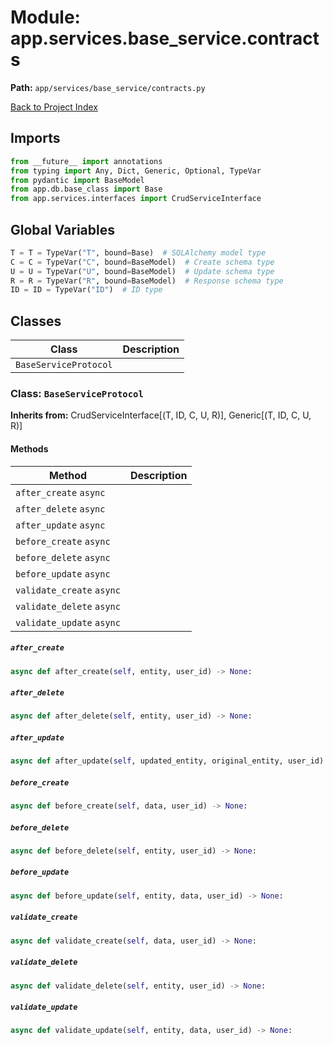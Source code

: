 # Module: app.services.base_service.contracts

**Path:** `app/services/base_service/contracts.py`

[Back to Project Index](../../../../index.md)

## Imports
```python
from __future__ import annotations
from typing import Any, Dict, Generic, Optional, TypeVar
from pydantic import BaseModel
from app.db.base_class import Base
from app.services.interfaces import CrudServiceInterface
```

## Global Variables
```python
T = T = TypeVar("T", bound=Base)  # SQLAlchemy model type
C = C = TypeVar("C", bound=BaseModel)  # Create schema type
U = U = TypeVar("U", bound=BaseModel)  # Update schema type
R = R = TypeVar("R", bound=BaseModel)  # Response schema type
ID = ID = TypeVar("ID")  # ID type
```

## Classes

| Class | Description |
| --- | --- |
| `BaseServiceProtocol` |  |

### Class: `BaseServiceProtocol`
**Inherits from:** CrudServiceInterface[(T, ID, C, U, R)], Generic[(T, ID, C, U, R)]

#### Methods

| Method | Description |
| --- | --- |
| `after_create` `async` |  |
| `after_delete` `async` |  |
| `after_update` `async` |  |
| `before_create` `async` |  |
| `before_delete` `async` |  |
| `before_update` `async` |  |
| `validate_create` `async` |  |
| `validate_delete` `async` |  |
| `validate_update` `async` |  |

##### `after_create`
```python
async def after_create(self, entity, user_id) -> None:
```

##### `after_delete`
```python
async def after_delete(self, entity, user_id) -> None:
```

##### `after_update`
```python
async def after_update(self, updated_entity, original_entity, user_id) -> None:
```

##### `before_create`
```python
async def before_create(self, data, user_id) -> None:
```

##### `before_delete`
```python
async def before_delete(self, entity, user_id) -> None:
```

##### `before_update`
```python
async def before_update(self, entity, data, user_id) -> None:
```

##### `validate_create`
```python
async def validate_create(self, data, user_id) -> None:
```

##### `validate_delete`
```python
async def validate_delete(self, entity, user_id) -> None:
```

##### `validate_update`
```python
async def validate_update(self, entity, data, user_id) -> None:
```
